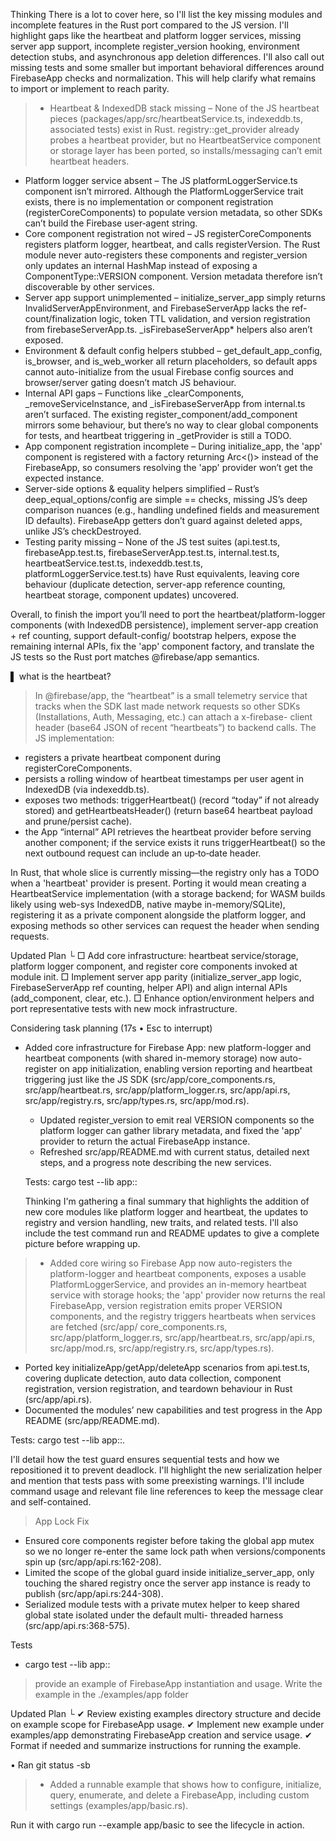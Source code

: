 Thinking
  There is a lot to cover here, so I'll list the key missing modules and incomplete features in the Rust port compared to the JS version. I'll highlight gaps like the heartbeat and platform logger
  services, missing server app support, incomplete register_version hooking, environment detection stubs, and asynchronous app deletion differences. I'll also call out missing tests and some smaller
  but important behavioral differences around FirebaseApp checks and normalization. This will help clarify what remains to import or implement to reach parity.

> - Heartbeat & IndexedDB stack missing – None of the JS heartbeat pieces (packages/app/src/heartbeatService.ts, indexeddb.ts, associated tests) exist in Rust. registry::get_provider already probes a
  heartbeat provider, but no HeartbeatService component or storage layer has been ported, so installs/messaging can’t emit heartbeat headers.
  - Platform logger service absent – The JS platformLoggerService.ts component isn’t mirrored. Although the PlatformLoggerService trait exists, there is no implementation or component registration
  (registerCoreComponents) to populate version metadata, so other SDKs can’t build the Firebase user‑agent string.
  - Core component registration not wired – JS registerCoreComponents registers platform logger, heartbeat, and calls registerVersion. The Rust module never auto-registers these components and
  register_version only updates an internal HashMap instead of exposing a ComponentType::VERSION component. Version metadata therefore isn’t discoverable by other services.
  - Server app support unimplemented – initialize_server_app simply returns InvalidServerAppEnvironment, and FirebaseServerApp lacks the ref-count/finalization logic, token TTL validation, and
  version registration from firebaseServerApp.ts. _isFirebaseServerApp* helpers also aren’t exposed.
  - Environment & default config helpers stubbed – get_default_app_config, is_browser, and is_web_worker all return placeholders, so default apps cannot auto-initialize from the usual Firebase config
  sources and browser/server gating doesn’t match JS behaviour.
  - Internal API gaps – Functions like _clearComponents, _removeServiceInstance, and _isFirebaseServerApp from internal.ts aren’t surfaced. The existing register_component/add_component mirrors some
  behaviour, but there’s no way to clear global components for tests, and heartbeat triggering in _getProvider is still a TODO.
  - App component registration incomplete – During initialize_app, the 'app' component is registered with a factory returning Arc<()> instead of the FirebaseApp, so consumers resolving the 'app'
  provider won’t get the expected instance.
  - Server-side options & equality helpers simplified – Rust’s deep_equal_options/config are simple == checks, missing JS’s deep comparison nuances (e.g., handling undefined fields and measurement ID
  defaults). FirebaseApp getters don’t guard against deleted apps, unlike JS’s checkDestroyed.
  - Testing parity missing – None of the JS test suites (api.test.ts, firebaseApp.test.ts, firebaseServerApp.test.ts, internal.test.ts, heartbeatService.test.ts, indexeddb.test.ts,
  platformLoggerService.test.ts) have Rust equivalents, leaving core behaviour (duplicate detection, server-app reference counting, heartbeat storage, component updates) uncovered.

  Overall, to finish the import you’ll need to port the heartbeat/platform-logger components (with IndexedDB persistence), implement server-app creation + ref counting, support default-config/
  bootstrap helpers, expose the remaining internal APIs, fix the 'app' component factory, and translate the JS tests so the Rust port matches @firebase/app semantics.

▌ what is the heartbeat?

> In @firebase/app, the “heartbeat” is a small telemetry service that tracks when the SDK last made network requests so other SDKs (Installations, Auth, Messaging, etc.) can attach a x-firebase-
  client header (base64 JSON of recent “heartbeats”) to backend calls. The JS implementation:

  - registers a private heartbeat component during registerCoreComponents.
  - persists a rolling window of heartbeat timestamps per user agent in IndexedDB (via indexeddb.ts).
  - exposes two methods: triggerHeartbeat() (record “today” if not already stored) and getHeartbeatsHeader() (return base64 heartbeat payload and prune/persist cache).
  - the App “internal” API retrieves the heartbeat provider before serving another component; if the service exists it runs triggerHeartbeat() so the next outbound request can include an up‑to‑date
  header.

  In Rust, that whole slice is currently missing—the registry only has a TODO when a 'heartbeat' provider is present. Porting it would mean creating a HeartbeatService implementation (with a storage
  backend; for WASM builds likely using web-sys IndexedDB, native maybe in-memory/SQLite), registering it as a private component alongside the platform logger, and exposing methods so other services
  can request the header when sending requests.


Updated Plan
  └ □ Add core infrastructure: heartbeat service/storage, platform logger component, and register core components invoked at module init.
    □ Implement server app parity (initialize_server_app logic, FirebaseServerApp ref counting, helper API) and align internal APIs (add_component, clear, etc.).
    □ Enhance option/environment helpers and port representative tests with new mock infrastructure.

  Considering task planning (17s • Esc to interrupt)

- Added core infrastructure for Firebase App: new platform-logger and heartbeat components (with shared in-memory storage) now auto-register on app initialization, enabling version reporting and
  heartbeat triggering just like the JS SDK (src/app/core_components.rs, src/app/heartbeat.rs, src/app/platform_logger.rs, src/app/api.rs, src/app/registry.rs, src/app/types.rs, src/app/mod.rs).
  - Updated register_version to emit real VERSION components so the platform logger can gather library metadata, and fixed the 'app' provider to return the actual FirebaseApp instance.
  - Refreshed src/app/README.md with current status, detailed next steps, and a progress note describing the new services.

  Tests: cargo test --lib app::


  Thinking
  I'm gathering a final summary that highlights the addition of new core modules like platform logger and heartbeat, the updates to registry and version handling, new traits, and related tests. I'll
  also include the test command run and README updates to give a complete picture before wrapping up.

> - Added core wiring so Firebase App now auto-registers the platform-logger and heartbeat components, exposes a usable PlatformLoggerService, and provides an in-memory heartbeat service with
  storage hooks; the 'app' provider now returns the real FirebaseApp, version registration emits proper VERSION components, and the registry triggers heartbeats when services are fetched (src/app/
  core_components.rs, src/app/platform_logger.rs, src/app/heartbeat.rs, src/app/api.rs, src/app/mod.rs, src/app/registry.rs, src/app/types.rs).
  - Ported key initializeApp/getApp/deleteApp scenarios from api.test.ts, covering duplicate detection, auto data collection, component registration, version registration, and teardown behaviour in
  Rust (src/app/api.rs).
  - Documented the modules’ new capabilities and test progress in the App README (src/app/README.md).

  Tests: cargo test --lib app::.

   I'll detail how the test guard ensures sequential tests and how we repositioned it to prevent deadlock. I'll highlight
  the new serialization helper and mention that tests pass with some preexisting warnings. I'll include command usage
  and relevant file line references to keep the message clear and self-contained.

> App Lock Fix

  - Ensured core components register before taking the global app mutex so we no longer re-enter the same lock path when
  versions/components spin up (src/app/api.rs:162-208).
  - Limited the scope of the global guard inside initialize_server_app, only touching the shared registry once the
  server app instance is ready to publish (src/app/api.rs:244-308).
  - Serialized module tests with a private mutex helper to keep shared global state isolated under the default multi-
  threaded harness (src/app/api.rs:368-575).

  Tests

  - cargo test --lib app::

> provide an example of FirebaseApp instantiation and usage. Write the example in the ./examples/app folder


Updated Plan
  └ ✔ Review existing examples directory structure and decide on example scope for FirebaseApp usage.
    ✔ Implement new example under examples/app demonstrating FirebaseApp creation and service usage.
    ✔ Format if needed and summarize instructions for running the example.

• Ran git status -sb

> - Added a runnable example that shows how to configure, initialize, query, enumerate, and delete a FirebaseApp,
  including custom settings (examples/app/basic.rs).

  Run it with cargo run --example app/basic to see the lifecycle in action.

  